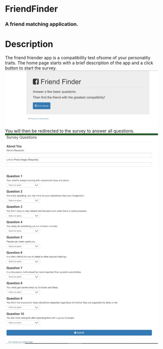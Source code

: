 # FriendFinder
### A friend matching application.
# Description 
The friend friender app is a compatibility test ofsome of your personality traits. The home page starts with a brief description of the app and a click button to start the survey.
![Home Page](./screenshots/home.jpg)
You will then be redirected to the survey to answer all questions. 
![Survey](./screenshots/survey.jpg)
